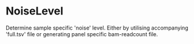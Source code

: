 # NoiseLevel
Determine sample specific 'noise' level. Either by utilising accompanying 'full.tsv' file or generating panel specific bam-readcount file.
